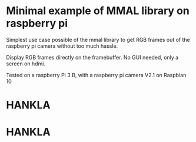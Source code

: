 # Minimal example of MMAL library on raspberry pi

Simplest use case possible of the mmal library to get RGB frames out of the raspberry pi camera without too much hassle.

Display RGB frames directly on the framebuffer. No GUI needed, only a screen on hdmi.

Tested on a raspberry Pi 3 B, with a raspberry pi camera V2.1 on Raspbian 10
# HANKLA
# HANKLA
